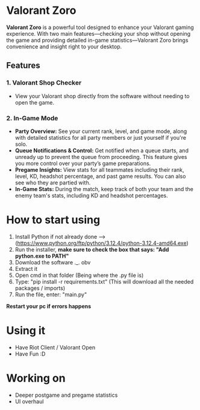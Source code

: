 # Valorant Zoro
**Valorant Zoro** is a powerful tool designed to enhance your Valorant gaming experience. With two main features—checking your shop without opening the game and providing detailed in-game statistics—Valorant Zoro brings convenience and insight right to your desktop.

## Features
### 1. Valorant Shop Checker
- View your Valorant shop directly from the software without needing to open the game.
### 2. In-Game Mode
- **Party Overview:** See your current rank, level, and game mode, along with detailed statistics for all party members or just yourself if you're solo.
- **Queue Notifications & Control:** Get notified when a queue starts, and unready up to prevent the queue from proceeding. This feature gives you more control over your party’s game preparations.
- **Pregame Insights:** View stats for all teammates including their rank, level, KD, headshot percentage, and past game results. You can also see who they are partied with.
- **In-Game Stats:** During the match, keep track of both your team and the enemy team's stats, including KD and headshot percentages.

# How to start using
1) Install Python if not already done --> (https://www.python.org/ftp/python/3.12.4/python-3.12.4-amd64.exe)
2) Run the installer, **make sure to check the box that says: "Add python.exe to PATH"**
3) Download the software ._. obv
4) Extract it
5) Open cmd in that folder (Being where the .py file is)
6) Type: "pip install -r requirements.txt" (This will download all the needed packages / imports)
7) Run the file, enter: "main.py"

**Restart your pc if errors happens**

# Using it
- Have Riot Client / Valorant Open
- Have Fun :D

# Working on
- Deeper postgame and pregame statistics
- UI overhaul
  
